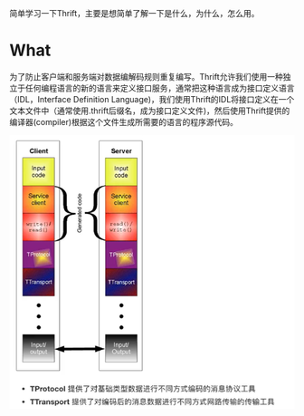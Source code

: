 简单学习一下Thrift，主要是想简单了解一下是什么，为什么，怎么用。

# What

为了防止客户端和服务端对数据编解码规则重复编写。Thrift允许我们使用一种独立于任何编程语言的新的语言来定义接口服务，通常把这种语言成为接口定义语言（IDL，Interface Definition 
Language)，我们使用Thrift的IDL将接口定义在一个文本文件中（通常使用.thrift后缀名，成为接口定义文件)，然后使用Thrift提供的编译器(compiler)根据这个文件生成所需要的语言的程序源代码。

<img src="./images/1688922270671.jpg"/>
